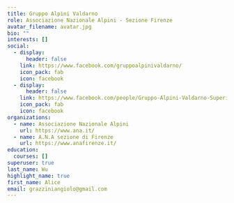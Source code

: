 ```yaml
---
title: Gruppo Alpini Valdarno
role: Associazione Nazionale Alpini - Sezione Firenze
avatar_filename: avatar.jpg
bio: ""
interests: []
social:
  - display:
      header: false
    link: https://www.facebook.com/gruppoalpinivaldarno/
    icon_pack: fab
    icon: facebook
  - display:
      header: false
    link: https://www.facebook.com/people/Gruppo-Alpini-Valdarno-Superiore-Valerio-Scarpellini/100070606462929/
    icon_pack: fab
    icon: facebook
organizations:
  - name: Associazione Nazionale Alpini
    url: https://www.ana.it/
  - name: A.N.A sezione di Firenze
    url: https://www.anafirenze.it/
education:
  courses: []
superuser: true
last_name: Wu
highlight_name: true
first_name: Alice
email: grazziniangiolo@gmail.com
---
```

